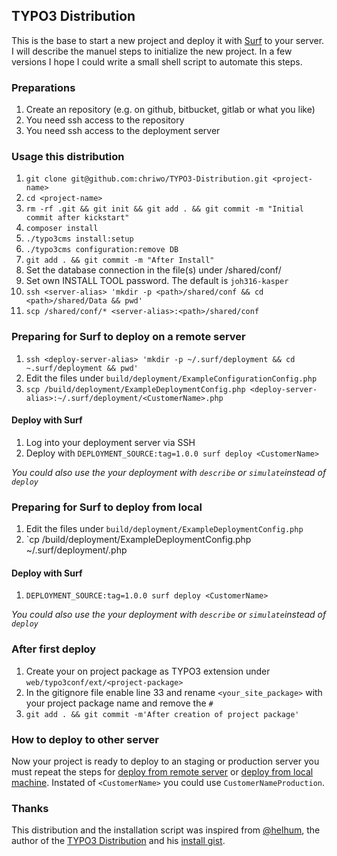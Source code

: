 ## TYPO3 Distribution

This is the base to start a new project and deploy it with [Surf](https://github.com/TYPO3/Surf) to your server. I will 
describe the manuel steps to initialize the new project. In a few versions I hope I could write a small shell script to 
automate this steps.

### Preparations

1. Create an repository (e.g. on github, bitbucket, gitlab or what you like)
2. You need ssh access to the repository
3. You need ssh access to the deployment server

### Usage this distribution

1. `git clone git@github.com:chriwo/TYPO3-Distribution.git <project-name>`
2. `cd <project-name>`
3. `rm -rf .git && git init && git add . && git commit -m "Initial commit after kickstart"`
4. `composer install`
5. `./typo3cms install:setup`
6. `./typo3cms configuration:remove DB`
7. `git add . && git commit -m "After Install"`
8. Set the database connection in the file(s) under /shared/conf/
9. Set own INSTALL TOOL password. The default is `joh316-kasper`
10. `ssh <server-alias> 'mkdir -p <path>/shared/conf && cd <path>/shared/Data && pwd'`
11. `scp /shared/conf/* <server-alias>:<path>/shared/conf`

### <a name="remoteDeploy"></a>Preparing for Surf to deploy on a remote server
1. `ssh <deploy-server-alias> 'mkdir -p ~/.surf/deployment && cd ~.surf/deployment && pwd'`
2. Edit the files under `build/deployment/ExampleConfigurationConfig.php`
3. `scp /build/deployment/ExampleDeploymentConfig.php <deploy-server-alias>:~/.surf/deployment/<CustomerName>.php`

#### Deploy with Surf
1. Log into your deployment server via SSH
2. Deploy with `DEPLOYMENT_SOURCE:tag=1.0.0 surf deploy <CustomerName>`

*You could also use the your deployment with `describe` or `simulate`instead of `deploy`*

### <a name="localDeploy"></a>Preparing for Surf to deploy from local
1. Edit the files under `build/deployment/ExampleDeploymentConfig.php`
2. `cp <local-path>/build/deployment/ExampleDeploymentConfig.php ~/.surf/deployment/<CustomerName>.php

#### Deploy with Surf
1. `DEPLOYMENT_SOURCE:tag=1.0.0 surf deploy <CustomerName>`

*You could also use the your deployment with `describe` or `simulate`instead of `deploy`*

### After first deploy

1. Create your on project package as TYPO3 extension under `web/typo3conf/ext/<project-package>`
2. In the gitignore file enable line 33 and rename `<your_site_package>` with your project package name and remove the `#`
3. `git add . && git commit -m'After creation of project package'`

### How to deploy to other server

Now your project is ready to deploy to an staging or production server you must repeat the steps for 
[deploy from remote server](#remoteDeploy) or [deploy from local machine](#localDeploy). Instated of `<CustomerName>` you
could use `CustomerNameProduction`.

### Thanks

This distribution and the installation script was inspired from [@helhum](https://twitter.com/helhum?lang=de), the author 
of the [TYPO3 Distribution](https://github.com/helhum/TYPO3-Distribution) and his 
[install gist](https://gist.github.com/helhum/6fa5401cae5ba553e1954b579e1dea5b).
